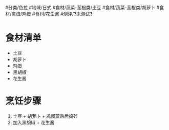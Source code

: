 #分类/色拉
#地域/日式 
#食材/蔬菜-茎根类/土豆 #食材/蔬菜-茎根类/胡萝卜 #食材/禽蛋/鸡蛋 #食材/花生酱 
#测评/❓未测试❓ 

# 食材清单

- 土豆
- 胡萝卜
- 鸡蛋
- 黑胡椒
- 花生酱

# 烹饪步骤

1. 土豆 + 胡萝卜 + 鸡蛋蒸熟后捣碎
2. 加入黑胡椒 + 花生酱